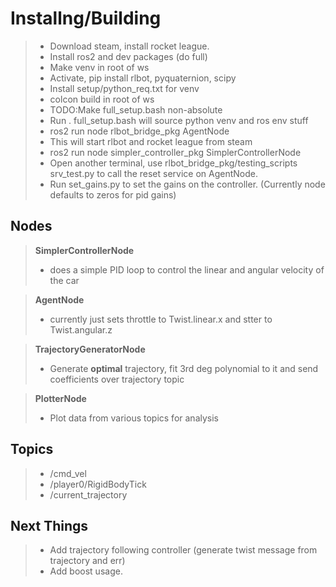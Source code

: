 
# Installng/Building
>- Download steam, install rocket league.
>- Install ros2 and dev packages (do full)  
>- Make venv in root of ws
>- Activate, pip install rlbot, pyquaternion, scipy
>- Install setup/python_req.txt for venv  
>- colcon build  in root of ws
>- TODO:Make full_setup.bash non-absolute
>- Run . full_setup.bash will source python venv and ros env stuff  
>- ros2 run node rlbot_bridge_pkg AgentNode   
>- This will start rlbot and rocket league from steam  
>- ros2 run node simpler_controller_pkg SimplerControllerNode  
>- Open another terminal, use rlbot_bridge_pkg/testing_scripts srv_test.py to call the reset service on AgentNode.  
>- Run set_gains.py to set the gains on the controller. (Currently node defaults to zeros for pid gains)  

## Nodes
>**SimplerControllerNode**   
>- does a simple PID loop to control the linear and angular velocity of the car  
  
>**AgentNode**  
>- currently just sets throttle to Twist.linear.x and stter to Twist.angular.z  
  
>**TrajectoryGeneratorNode**  
>- Generate **optimal** trajectory, fit 3rd deg polynomial to it and send coefficients over trajectory topic  
  
>**PlotterNode**  
>- Plot data from various topics for analysis  

## Topics
>- /cmd_vel
>- /player0/RigidBodyTick
>- /current_trajectory

## Next Things
>- Add trajectory following controller (generate twist message from trajectory and err)
>- Add boost usage.
